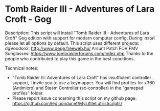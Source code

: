 # Tomb Raider III - Adventures of Lara Croft - Gog

Description:
This script will install "Tomb Raider III - Adventures of Lara Croft" Gog edition with support for modern computer config.
During install please let all options by default.
This script uses different projects:
dgVoodoo2: http://www.dege.freeweb.hu/
Arsunt Patch FOV FMV Sunglasses: https://www.tombraiderforums.com/index.php
Thanks to the people who contributed to play this game in the best conditions.

Technical notes:
- "Tomb Raider III: Adventures of Lara Croft" has insufficient controller support, I invite you to use a keymapper. You will find profiles for x360 (Antimicro) and Steam Controller (sc-controller) in the "gamepad profiles" folder.
- Please report issue concerning this script on my github page:
https://github.com/legluondunet/MyLittleLutrisScripts/
